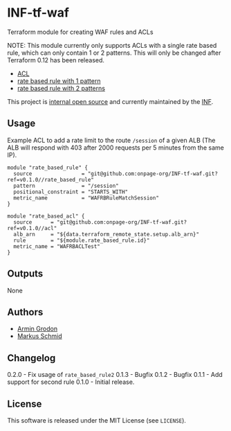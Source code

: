 # INF-tf-waf

Terraform module for creating WAF rules and ACLs

NOTE: This module currently only supports ACLs with a single rate based rule,
which can only contain 1 or 2 patterns. This will only be changed after
Terraform 0.12 has been released.

- [ACL](acl/README.md)
- [rate based rule with 1 pattern](rate_based_rule/README.md)
- [rate based rule with 2 patterns](rate_based_rule2/README.md)

This project is [internal open source](https://en.wikipedia.org/wiki/Inner_source)
and currently maintained by the [INF](https://github.com/orgs/onpage-org/teams/inf).


## Usage

Example ACL to add a rate limit to the route `/session` of a given ALB (The ALB
will respond with 403 after 2000 requests per 5 minutes from the same IP).

```hcl
module "rate_based_rule" {
  source                = "git@github.com:onpage-org/INF-tf-waf.git?ref=v0.1.0//rate_based_rule"
  pattern               = "/session"
  positional_constraint = "STARTS_WITH"
  metric_name           = "WAFRBRuleMatchSession"
}

module "rate_based_acl" {
  source      = "git@github.com:onpage-org/INF-tf-waf.git?ref=v0.1.0//acl"
  alb_arn     = "${data.terraform_remote_state.setup.alb_arn}"
  rule        = "${module.rate_based_rule.id}"
  metric_name = "WAFRBACLTest"
}
```

## Outputs
None

## Authors

- [Armin Grodon](https://github.com/x4121)
- [Markus Schmid](https://github.com/h0raz)

## Changelog

0.2.0 - Fix usage of `rate_based_rule2`
0.1.3 - Bugfix
0.1.2 - Bugfix
0.1.1 - Add support for second rule
0.1.0 - Initial release.

## License

This software is released under the MIT License (see `LICENSE`).
